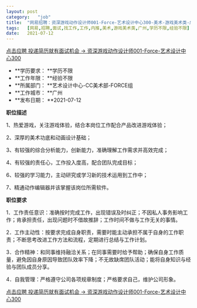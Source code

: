 ```yaml
---
layout:	post
category:	"job"
title:	"网易招聘：资深游戏动作设计师001-Force-艺术设计中心300-美术-游戏美术类-广州学历不限经验不限"
tags:	[网易,招聘,面试,找工作,工作,内推,美术,游戏美术类,广州,学历不限,经验不限]
date:	2021-07-12
---
```


[点击应聘 投递简历就有面试机会 ->  资深游戏动作设计师001-Force-艺术设计中心300](http://mobile.bole.netease.com/bole/boleDetail?id=32717&employeeId=346f03c3cda5f04c&key=all)



- **学历要求： **学历不限
- **工作年限： **经验不限
- **所属部门： **艺术设计中心-CC美术部-FORCE组
- **工作城市： **广州
- **发布日期： **2021-07-12



**职位描述**

1、热爱游戏，关注游戏体验，结合本岗位工作配合产品改进游戏体验；

2、深厚的美术功底和动画设计基础；

3、有较强的综合分析能力，创新能力，准确理解工作需求并高效完成；

4、有较强的责任心，工作投入度高，配合团队完成目标；

6、较强的学习能力，主动研究或学习新的技术运用到工作中；

7、精通动作编辑器并该掌握该岗位所需软件。



**职位要求**

1．工作责任意识：准确按时完成工作，出现错误及时纠正；不因私人事务影响工作；肯承担责任，出现问题时不借故推辞；工作时间不做与工作无关的事情。

2．工作主动性：按要求完成自身职责，需要时能主动承担不属于自身的工作职责；不断思考改进工作方法和流程，定期进行总结与工作计划。

3．合作精神：和同事维持融洽关系；在同事需要时给予帮助；确保自身工作质量，避免因自身原因导致团队效率下降；不无故缺席团队活动；能将自身知识与经验与团队成员分享。

4．自我管理：严格遵守公司各项规章制度；严格要求自己，维护公司形象。



[点击应聘 投递简历就有面试机会 ->  资深游戏动作设计师001-Force-艺术设计中心300](http://mobile.bole.netease.com/bole/boleDetail?id=32717&employeeId=346f03c3cda5f04c&key=all)